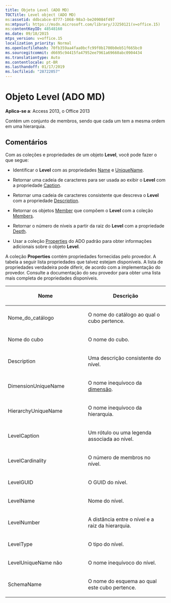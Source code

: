 ```yaml
---
title: Objeto Level (ADO MD)
TOCTitle: Level object (ADO MD)
ms:assetid: ddbcabce-8777-1068-98a3-be209084f497
ms:mtpsurl: https://msdn.microsoft.com/library/JJ250121(v=office.15)
ms:contentKeyID: 48548160
ms.date: 09/18/2015
mtps_version: v=office.15
localization_priority: Normal
ms.openlocfilehash: 70fb359aa4faa0bcfc99f0b1700b0eb51f665bc0
ms.sourcegitcommit: d6695c94415fa47952ee7961a69660abc0904434
ms.translationtype: Auto
ms.contentlocale: pt-BR
ms.lasthandoff: 01/17/2019
ms.locfileid: "28722057"
---
```

# <a name="level-object-ado-md"></a>Objeto Level (ADO MD)


**Aplica-se a**: Access 2013, o Office 2013

Contém um conjunto de membros, sendo que cada um tem a mesma ordem em uma hierarquia.

## <a name="remarks"></a>Comentários

Com as coleções e propriedades de um objeto **Level**, você pode fazer o que segue:

  - Identificar o **Level** com as propriedades [Name](name-property-ado-md.md) e [UniqueName](uniquename-property-ado-md.md).

  - Retornar uma cadeia de caracteres para ser usada ao exibir o **Level** com a propriedade [Caption](caption-property-ado-md.md).

  - Retornar uma cadeia de caracteres consistente que descreva o **Level** com a propriedade [Description](description-property-ado-md.md).

  - Retornar os objetos [Member](member-object-ado-md.md) que compõem o **Level** com a coleção [Members](members-collection-ado-md.md).

  - Retornar o número de níveis a partir da raiz do **Level** com a propriedade [Depth](depth-property-ado-md.md).

  - Usar a coleção [Properties](properties-collection-ado.md) do ADO padrão para obter informações adicionais sobre o objeto **Level**.

A coleção **Properties** contém propriedades fornecidas pelo provedor. A tabela a seguir lista propriedades que talvez estejam disponíveis. A lista de propriedades verdadeira pode diferir, de acordo com a implementação do provedor. Consulte a documentação do seu provedor para obter uma lista mais completa de propriedades disponíveis.

<table>
<colgroup>
<col style="width: 50%" />
<col style="width: 50%" />
</colgroup>
<thead>
<tr class="header">
<th><p>Nome</p></th>
<th><p>Descrição</p></th>
</tr>
</thead>
<tbody>
<tr class="odd">
<td><p>Nome_do_catálogo</p></td>
<td><p>O nome do catálogo ao qual o cubo pertence.</p></td>
</tr>
<tr class="even">
<td><p>Nome do cubo</p></td>
<td><p>O nome do cubo.</p></td>
</tr>
<tr class="odd">
<td><p>Description</p></td>
<td><p>Uma descrição consistente do nível.</p></td>
</tr>
<tr class="even">
<td><p>DimensionUniqueName</p></td>
<td><p>O nome inequívoco da <a href="dimension-object-ado-md.md">dimensão</a>.</p></td>
</tr>
<tr class="odd">
<td><p>HierarchyUniqueName</p></td>
<td><p>O nome inequívoco da hierarquia.</p></td>
</tr>
<tr class="even">
<td><p>LevelCaption</p></td>
<td><p>Um rótulo ou uma legenda associada ao nível.</p></td>
</tr>
<tr class="odd">
<td><p>LevelCardinality</p></td>
<td><p>O número de membros no nível.</p></td>
</tr>
<tr class="even">
<td><p>LevelGUID</p></td>
<td><p>O GUID do nível.</p></td>
</tr>
<tr class="odd">
<td><p>LevelName</p></td>
<td><p>Nome do nível.</p></td>
</tr>
<tr class="even">
<td><p>LevelNumber</p></td>
<td><p>A distância entre o nível e a raiz da hierarquia.</p></td>
</tr>
<tr class="odd">
<td><p>LevelType</p></td>
<td><p>O tipo do nível.</p></td>
</tr>
<tr class="even">
<td><p>LevelUniqueName não</p></td>
<td><p>O nome inequívoco do nível.</p></td>
</tr>
<tr class="odd">
<td><p>SchemaName</p></td>
<td><p>O nome do esquema ao qual este cubo pertence.</p></td>
</tr>
</tbody>
</table>

